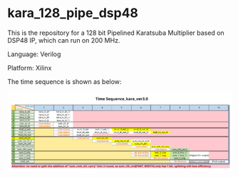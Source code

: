 # kara_128_pipe_dsp48

This is the repository for a 128 bit Pipelined Karatsuba Multiplier based on DSP48 IP, which can run on 200 MHz.

Language: Verilog

Platform: Xilinx

The time sequence is shown as below:

![time sequence](https://raw.githubusercontent.com/lutianyu2001/kara_128_pipe_dsp48/main/Time%20Sequence_karatsuba.png)

